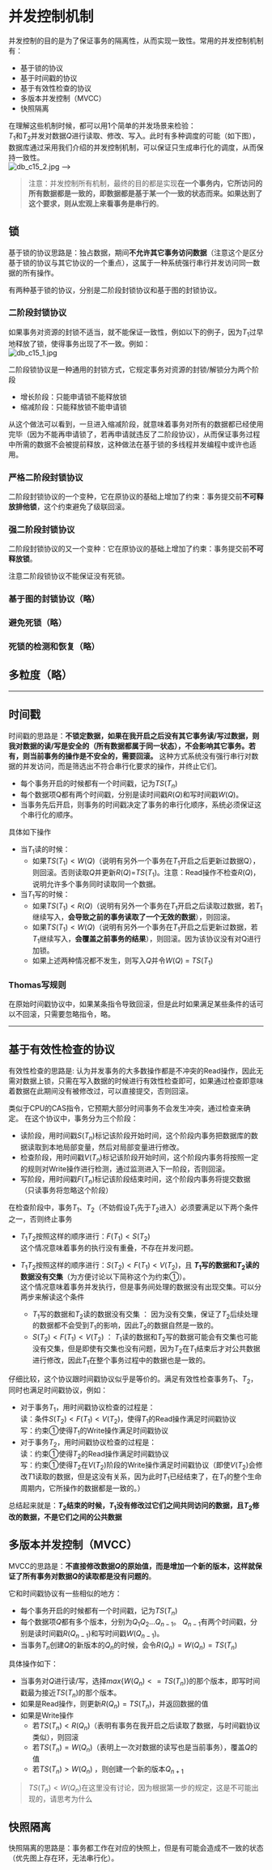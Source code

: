 # 并发控制机制
并发控制的目的是为了保证事务的隔离性，从而实现一致性。常用的并发控制机制有：
* 基于锁的协议
* 基于时间戳的协议
* 基于有效性检查的协议
* 多版本并发控制（MVCC）
* 快照隔离

在理解这些机制时候，都可以用1个简单的并发场景来检验：    
$T_1$和$T_2$并发对数据$Q$进行读取、修改、写入。此时有多种调度的可能（如下图），数据库通过采用我们介绍的并发控制机制，可以保证只生成串行化的调度，从而保持一致性。  
![db_c15_2.jpg](/imgs/db_c15_2.jpg) -->

> 注意：并发控制所有机制，最终的目的都是实现**在一个事务内，它所访问的所有数据都是一致的，即数据都是基于某一个一致的状态而来。如果达到了这个要求，则从宏观上来看事务是串行的**。


## 锁
基于锁的协议思路是：独占数据，期间**不允许其它事务访问数据**（注意这个是区分基于锁的协议与其它协议的一个重点），这属于一种系统强行串行并发访问同一数据的所有操作。  

有两种基于锁的协议，分别是二阶段封锁协议和基于图的封锁协议。

### 二阶段封锁协议
如果事务对资源的封锁不适当，就不能保证一致性，例如以下的例子，因为$T_1$过早地释放了锁，使得事务出现了不一致。例如：  
![db_c15_1.jpg](/imgs/db_c15_1.jpg)

二阶段锁协议是一种通用的封锁方式，它规定事务对资源的封锁/解锁分为两个阶段  

* 增长阶段：只能申请锁不能释放锁
* 缩减阶段：只能释放锁不能申请锁  

从这个做法可以看到，一旦进入缩减阶段，就意味着事务对所有的数据都已经使用完毕（因为不能再申请锁了，若再申请就违反了二阶段协议），从而保证事务过程中所需的数据不会被提前释放，这种做法在基于锁的多线程并发编程中或许也适用。

### 严格二阶段封锁协议
二阶段封锁协议的一个变种，它在原协议的基础上增加了约束：事务提交前**不可释放排他锁**，这个约束避免了级联回滚。

### 强二阶段封锁协议
二阶段封锁协议的又一个变种：它在原协议的基础上增加了约束：事务提交前**不可释放锁**。

注意二阶段锁协议不能保证没有死锁。

### 基于图的封锁协议（略）
### 避免死锁（略）
### 死锁的检测和恢复（略）
## 多粒度（略）


---

## 时间戳

时间戳的思路是：**不锁定数据，如果在我开启之后没有其它事务读/写过数据，则我对数据的读/写是安全的（所有数据都属于同一状态），不会影响其它事务。若有，则当前事务的操作是不安全的，需要回滚。**  这种方式系统没有强行串行对数据的并发访问，而是筛选出不符合串行化要求的操作，并终止它们。

* 每个事务开启的时候都有一个时间戳，记为$TS(T_n)$
* 每个数据项Q都有两个时间戳，分别是读时间戳$R(Q)$和写时间戳$W(Q)$。
* 当事务先后开启，则事务的时间戳决定了事务的串行化顺序，系统必须保证这个串行化的顺序。

具体如下操作  

* 当$T_1$读的时候：
    * 如果$TS(T_1)<W(Q)$（说明有另外一个事务在$T_1$开启之后更新过数据Q），则回滚。否则读取$Q$并更新$R(Q)$=$TS(T_1)$。注意：Read操作不检查$R(Q)$，说明允许多个事务同时读取同一个数据。
* 当$T_1$写的时候：
    * 如果$TS(T_1)<R(Q)$（说明有另外一个事务在$T_1$开启之后读取过数据，若$T_1$继续写入，**会导致之前的事务读取了一个无效的数据**），则回滚。
    * 如果$TS(T_1)<W(Q)$（说明有另外一个事务在$T_1$开启之后更新过数据，若$T_1$继续写入，**会覆盖之前事务的结果**），则回滚。因为该协议没有对Q进行加锁。
    * 如果上述两种情况都不发生，则写入$Q$并令$W(Q)$ = $TS(T_1)$




### Thomas写规则  

在原始时间戳协议中，如果某条指令导致回滚，但是此时如果满足某些条件的话可以不回滚，只需要忽略指令，略。

---
## 基于有效性检查的协议

有效性检查的思路是: 认为并发事务的大多数操作都是不冲突的Read操作，因此无需对数据上锁，只需在写入数据的时候进行有效性检查即可，如果通过检查即意味着数据在此期间没有被修改过，可以直接提交，否则回滚。

类似于CPU的CAS指令，它预期大部分时间事务不会发生冲突，通过检查来确定。
在这个协议中，事务分为三个阶段：

* 读阶段，用时间戳$S(T_n)$标记该阶段开始时间，这个阶段内事务把数据库的数据读取到本地局部变量，然后对局部变量进行修改。  
* 检查阶段，用时间戳$V(T_n)$标记该阶段开始时间，这个阶段内事务将按照一定的规则对Write操作进行检测，通过监测进入下一阶段，否则回滚。
* 写阶段，用时间戳$F(T_n)$标记该阶段结束时间，这个阶段内事务将提交数据（只读事务将忽略这个阶段）

在检查阶段中，事务$T_1、T_2$（不妨假设$T_1$先于$T_2$进入）必须要满足以下两个条件之一，否则终止事务

* $T_1 T_2$按照这样的顺序进行：$F(T_1) < S(T_2)$  
    这个情况意味着事务的执行没有重叠，不存在并发问题。

* $T_1 T_2$按照这样的顺序进行：$S(T_2) < F(T_1) < V(T_2)$，且 **$T_1$写的数据和$T_2$读的数据没有交集**（为方便讨论以下简称这个为约束①）。  
    这个情况意味着事务并发执行，但是事务间处理的数据没有出现交集。可以分两步来解读这个条件  
    * $T_1$写的数据和$T_2$读的数据没有交集 ： 因为没有交集，保证了$T_2$后续处理的数据都不会受到$T_1$的影响，因此$T_2$的数据自然是一致的。
    * $S(T_2) < F(T_1) < V(T_2)$ ： $T_1$读的数据和$T_2$写的数据可能会有交集也可能没有交集，但是即使有交集也没有问题，因为$T_2$在$T_1$结束后才对公共数据进行修改，因此$T_1$在整个事务过程中的数据也是一致的。

仔细比较，这个协议跟时间戳协议似乎是等价的。满足有效性检查事务$T_1、T_2$，同时也满足时间戳协议，例如：
* 对于事务$T_1$，用时间戳协议检查的过程是：    
    读：条件$S(T_2) < F(T_1) < V(T_2)$，使得$T_1$的Read操作满足时间戳协议  
    写：约束①使得$T_1$的Write操作满足时间戳协议  
* 对于事务$T_2$，用时间戳协议检查的过程是：    
    读：约束①使得$T_2$的Read操作满足时间戳协议  
    写：约束①使得$T_2$在$V(T_2)$阶段的Write操作满足时间戳协议（即使$V(T_2)$会修改$T1$读取的数据，但是这没有关系，因为此时$T_1$已经结束了，在$T_1$的整个生命周期内，它所操作的数据都是一致的。）  
    

总结起来就是：**$T_2$结束的时候，$T_1$没有修改过它们之间共同访问的数据，且$T_2$修改的数据，不是它们之间的公共数据**


## 多版本并发控制（MVCC）
MVCC的思路是：**不直接修改数据$Q$的原始值，而是增加一个新的版本，这样就保证了所有事务对数据$Q$的读取都是没有问题的**。  

它和时间戳协议有一些相似的地方：

* 每个事务开启的时候都有一个时间戳，记为$TS(T_n)$
* 每个数据项$Q$都有多个版本，分别为$Q_1 Q_2 ... Q_{n-1}$。 $Q_{n-1}$有两个时间戳，分别是读时间戳$R(Q_{n-1})$和写时间戳$W(Q_{n-1})$。
* 当事务$T_n$创建$Q$的新版本的$Q_n$的时候，会令$R(Q_n)=W(Q_n) = TS(T_n)$

具体操作如下：
* 当事务对$Q$进行读/写，选择$max\{W(Q_n)<=TS(T_n)\}$的那个版本，即写时间戳最为接近$TS(T_n)$的那个版本。
* 如果是Read操作，则更新$R(Q_n) = TS(T_n)$，并返回数据的值
* 如果是Write操作
    * 若$TS(T_n) < R(Q_n)$（表明有事务在我开启之后读取了数据，与时间戳协议类似），则回滚
    * 若$TS(T_n) = W(Q_n)$（表明上一次对数据的读写也是当前事务），覆盖$Q$的值
    * 若$TS(T_n) > W(Q_n)$ ，则创建一个新的版本$Q_{n+1}$
>$TS(T_n) < W(Q_n)$在这里没有讨论，因为根据第一步的规定，这是不可能出现的，请思考为什么

## 快照隔离
快照隔离的思路是：事务都工作在对应的快照上，但是有可能会造成不一致的状态（优先图上存在环，无法串行化）。  